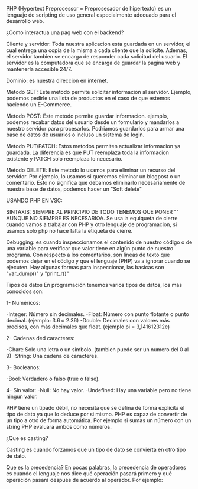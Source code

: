 PHP (Hypertext Preprocessor = Preprosesador de hipertexto) es un lenguaje de scripting de uso general especialmente adecuado para el desarrollo web.

¿Como interactua una pag web con el backend?

Cliente y servidor: Toda nuestra aplicacion esta guardada en un servidor, el cual entrega una copia de la misma a cada cliente que la solicite.
Ademas, el servidor tambien se encarga de responder cada solicitud del usuario.
El servidor es la computadora que se encarga de guardar la pagina web y mantenerla accesible 24/7. 

Dominio: es nuestra direccion en internet.

Metodo GET: Este metodo permite solicitar informacion al servidor. Ejemplo, podemos pedirle una lista de productos en el caso de que estemos haciendo un E-Commerce.

Metodo POST: Este metodo permite guardar informacion. ejemplo, podemos recabar datos del usuario desde un formulario y mandarlos a nuestro servidor para procesarlos.
Podriamos guardarlos para armar una base de datos de usuarios o incluso un sistema de login.

Metodo PUT/PATCH: Estos metodos permiten actualizar informacion ya guardada.
La diferencia es que PUT reemplaza toda la informacion existente y PATCH solo reemplaza lo necesario.

Metodo DELETE: Este metodo lo usamos para eliminar un recurso del servidor. Por ejemplo, lo usamos si queremos eliminar un blogpost o un comentario.
Esto no significa que debamos eliminarlo necesariamente de nuestra base de datos, podemos hacer un "Soft delete"


<!-- IMPORTANTEEEEEEEEEE EN GIT HUB
NANO + (NOMBRE DEL ARCHIVO CON SU EXTENSION ) Y ME ABRE UN EDITOR DE CODIGO, CON CONTROL + O (GUARDO) Y CON CONTROL + X (SALGO DEL EDITOR) -->


USANDO PHP EN VSC:

SINTAXIS: SIEMPRE AL PRINCIPIO DE TODO TENEMOS QUE PONER "<?php" PARA EMPEZAR A CODEAR CON PHP Y AL FINAL PONEMOS LA ETIQUETA DE CIERRE "?>" AUNQUE NO SIEMPRE ES NECESARIOA.
Se usa la equiqueta de cierre cuando vamos a trabajar con PHP y otro lenguaje de programacion, si usamos solo php no hace falta la etiqueta de cierre.



Debugging: es cuando inspeccionamos el contenido de nuestro código o de una variable para verificar que valor tiene en algún punto de nuestro programa. Con respecto a los comentarios, son líneas de texto que podemos dejar en el código y que el lenguaje (PHP) va a ignorar cuando se ejecuten. 
Hay algunas formas para inspeccionar, las basicas son "var_dump()" y "print_r()"

Tipos de datos
En programación tenemos varios tipos de datos, los más conocidos son:

1- Numéricos:

-Integer: Número sin decimales.
-Float: Número con punto flotante o punto decimal. (ejemplo: 3.6 o 2.36)
-Double: Decimales con valores más precisos, con más decimales que float. (ejemplo pi = 3,141612312e)


2- Cadenas ded caracteres:

-Chart: Solo una letra o un simbolo. (tambien puede ser un numero del 0 al 9)
-String: Una cadena de caracteres.


3- Booleanos:

-Bool: Verdadero o falso (true o false).


4- Sin valor:
-Null: No hay valor.
-Undefined: Hay una variable pero no tiene ningun valor.


PHP tiene un tipado débil, no necesita que se defina de forma explicita el tipo de dato ya que lo deduce por si mismo.
PHP es capaz de convertir de un tipo a otro de forma automática. Por ejemplo si sumas un número con un string PHP evaluará ambos como números.


¿Que es casting? 

Casting es cuando forzamos que un tipo de dato se convierta en otro tipo de dato.


Que es la precedencia?
En pocas palabras, la precedencia de operadores es cuando el lenguaje nos dice qué operación pasará primero y qué operación pasará después de acuerdo al operador. Por ejemplo:

<?php
$operacion = 1 + 5 * 3;

¿Primero suma y luego multiplica? O ¿Primero multiplica y luego suma?

La respuesta es: primero multiplica y luego suma, por lo que nuestra variable $resultado valdrá 16. Esto es debido a que la multiplicación tiene mayor precedencia que la suma.